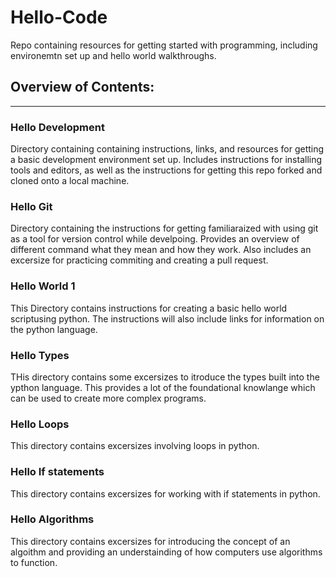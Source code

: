 # Hello-Code
Repo containing resources for getting started with programming, including environemtn set up and hello world walkthroughs.


## Overview of Contents:
---

### Hello Development
Directory containing containing instructions, links, and resources for getting a basic development environment set up. Includes instructions for installing tools and editors, as well as the instructions for getting this repo forked and cloned onto a local machine.
### Hello Git
Directory containing the instructions for getting familiaraized with using git as a tool for version control while develpoing. Provides an overview of different command what they mean and how they work. Also includes an excersize for practicing commiting and creating a pull request.
### Hello World 1
This Directory contains instructions for creating a basic hello world scriptusing python. The instructions will also include links for information on the python language. 
### Hello Types 
THis directory contains some excersizes to itroduce the types built into the ypthon language. This provides a lot of the foundational knowlange which can be used to create more complex programs.
### Hello Loops
This directory contains excersizes involving loops in python.

### Hello If statements
This directory contains excersizes for working with if statements in python. 

### Hello Algorithms 
This directory contains excersizes for introducing the concept of an algoithm and providing an understainding of how computers use algorithms to function.